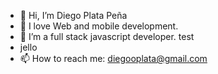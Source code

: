- 👋 Hi, I’m Diego Plata Peña
- 👀 I love Web and mobile development.
- 🌱 I’m a full stack javascript developer. test
- jello
- 📫 How to reach me: diegooplata@gmail.com

<!---
diegoplatap/diegoplatap is a ✨ special ✨ repository because its `README.md` (this file) appears on your GitHub profile.
You can click the Preview link to take a look at your changes.
--->
